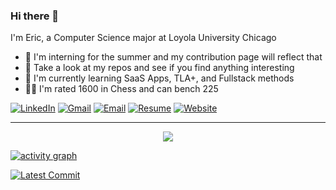 ### Hi there 👋

I'm Eric, a Computer Science major at Loyola University Chicago

- 🔭 I'm interning for the summer and my contribution page will reflect that
- 🤔 Take a look at my repos and see if you find anything interesting
- 🌱 I'm currently learning SaaS Apps, TLA+, and Fullstack methods
- 🏋️‍♂️ I'm rated 1600 in Chess and can bench 225

[![LinkedIn](https://img.shields.io/badge/LinkedIn-blue?logo=linkedin&logoColor=white)](https://linkedin.com/in/ericspencer00)
[![Gmail](https://img.shields.io/badge/Gmail-ericspencer1450@gmail.com-red?logo=gmail&logoColor=white)](mailto:ericspencer1450@gmail.com)
[![Email](https://img.shields.io/badge/Email-espencer2@luc.edu-blue?logo=maildotru&logoColor=white)](mailto:espencer2@luc.edu)
[![Resume](https://img.shields.io/badge/Resume-PDF-blue?logo=adobeacrobatreader&logoColor=white)](https://ericspencer00.github.io/resume/)
[![Website](https://img.shields.io/badge/Website-ericspencer00.github.io-0A66C2?logo=githubpages&logoColor=white)](https://EricSpencer00.github.io)

---

<p align="center">
  <img align src="https://github-profile-trophy.vercel.app/?username=ericspencer00&theme=onedark&column=-1&title=-Followers,-Stars,-Issues,-Experience" />
</p>

[![activity graph](https://github-readme-activity-graph.vercel.app/graph?username=ericspencer00&theme=github-dark-dimmed&custom_title=EricSpencer00%20Activity%20Graph&hide_border=true)](https://github.com/ashutosh00710/github-readme-activity-graph)

[![Latest Commit](https://img.shields.io/endpoint?url=https://raw.githubusercontent.com/EricSpencer00/EricSpencer00/main/recent-commit.json&style=for-the-badge)](https://raw.githubusercontent.com/EricSpencer00/EricSpencer00/main/recent-commit.json)
